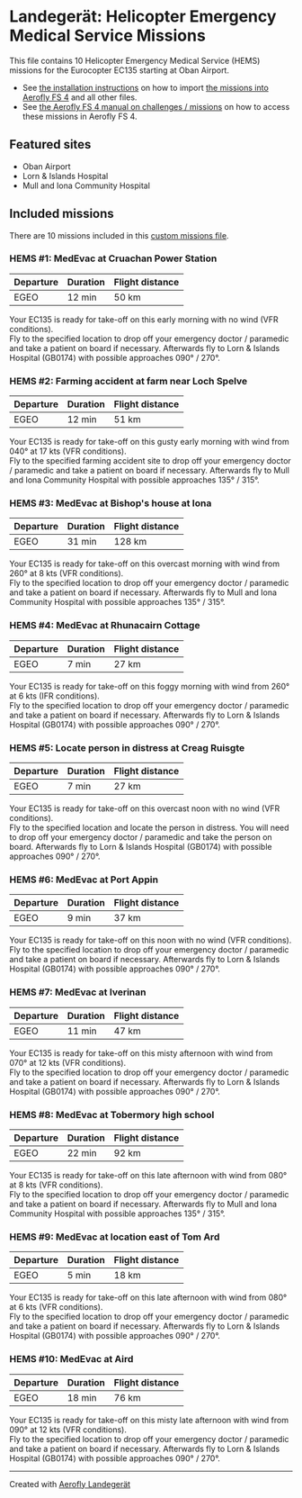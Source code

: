 # Landegerät: Helicopter Emergency Medical Service Missions

This file contains 10 Helicopter Emergency Medical Service (HEMS) missions for the Eurocopter EC135 starting at Oban Airport.

- See [the installation instructions](https://fboes.github.io/aerofly-missions/docs/generic-installation.html) on how to import [the missions into Aerofly FS 4](missions/custom_missions_user.tmc) and all other files.
- See [the Aerofly FS 4 manual on challenges / missions](https://www.aerofly.com/tutorials/missions/) on how to access these missions in Aerofly FS 4.

## Featured sites

- Oban Airport
- Lorn & Islands Hospital
- Mull and Iona Community Hospital

## Included missions

There are 10 missions included in this [custom missions file](missions/custom_missions_user.tmc).

### HEMS #1: MedEvac at Cruachan Power Station

| Departure | Duration | Flight distance |
| --------- | -------- | --------------- |
| EGEO      | 12 min   | 50 km           |

Your EC135 is ready for take-off on this early morning with no wind (VFR conditions).  
Fly to the specified location to drop off your emergency doctor / paramedic and take a patient on board if necessary. Afterwards fly to Lorn & Islands Hospital (GB0174) with possible approaches 090° / 270°.

### HEMS #2: Farming accident at farm near Loch Spelve

| Departure | Duration | Flight distance |
| --------- | -------- | --------------- |
| EGEO      | 12 min   | 51 km           |

Your EC135 is ready for take-off on this gusty early morning with wind from 040° at 17 kts (VFR conditions).  
Fly to the specified farming accident site to drop off your emergency doctor / paramedic and take a patient on board if necessary. Afterwards fly to Mull and Iona Community Hospital with possible approaches 135° / 315°.

### HEMS #3: MedEvac at Bishop's house at Iona

| Departure | Duration | Flight distance |
| --------- | -------- | --------------- |
| EGEO      | 31 min   | 128 km          |

Your EC135 is ready for take-off on this overcast morning with wind from 260° at 8 kts (VFR conditions).  
Fly to the specified location to drop off your emergency doctor / paramedic and take a patient on board if necessary. Afterwards fly to Mull and Iona Community Hospital with possible approaches 135° / 315°.

### HEMS #4: MedEvac at Rhunacairn Cottage

| Departure | Duration | Flight distance |
| --------- | -------- | --------------- |
| EGEO      | 7 min    | 27 km           |

Your EC135 is ready for take-off on this foggy morning with wind from 260° at 6 kts (IFR conditions).  
Fly to the specified location to drop off your emergency doctor / paramedic and take a patient on board if necessary. Afterwards fly to Lorn & Islands Hospital (GB0174) with possible approaches 090° / 270°.

### HEMS #5: Locate person in distress at Creag Ruisgte

| Departure | Duration | Flight distance |
| --------- | -------- | --------------- |
| EGEO      | 7 min    | 27 km           |

Your EC135 is ready for take-off on this overcast noon with no wind (VFR conditions).  
Fly to the specified location and locate the person in distress. You will need to drop off your emergency doctor / paramedic and take the person on board. Afterwards fly to Lorn & Islands Hospital (GB0174) with possible approaches 090° / 270°.

### HEMS #6: MedEvac at Port Appin

| Departure | Duration | Flight distance |
| --------- | -------- | --------------- |
| EGEO      | 9 min    | 37 km           |

Your EC135 is ready for take-off on this noon with no wind (VFR conditions).  
Fly to the specified location to drop off your emergency doctor / paramedic and take a patient on board if necessary. Afterwards fly to Lorn & Islands Hospital (GB0174) with possible approaches 090° / 270°.

### HEMS #7: MedEvac at Iverinan

| Departure | Duration | Flight distance |
| --------- | -------- | --------------- |
| EGEO      | 11 min   | 47 km           |

Your EC135 is ready for take-off on this misty afternoon with wind from 070° at 12 kts (VFR conditions).  
Fly to the specified location to drop off your emergency doctor / paramedic and take a patient on board if necessary. Afterwards fly to Lorn & Islands Hospital (GB0174) with possible approaches 090° / 270°.

### HEMS #8: MedEvac at Tobermory high school

| Departure | Duration | Flight distance |
| --------- | -------- | --------------- |
| EGEO      | 22 min   | 92 km           |

Your EC135 is ready for take-off on this late afternoon with wind from 080° at 8 kts (VFR conditions).  
Fly to the specified location to drop off your emergency doctor / paramedic and take a patient on board if necessary. Afterwards fly to Mull and Iona Community Hospital with possible approaches 135° / 315°.

### HEMS #9: MedEvac at location east of Tom Ard

| Departure | Duration | Flight distance |
| --------- | -------- | --------------- |
| EGEO      | 5 min    | 18 km           |

Your EC135 is ready for take-off on this late afternoon with wind from 080° at 6 kts (VFR conditions).  
Fly to the specified location to drop off your emergency doctor / paramedic and take a patient on board if necessary. Afterwards fly to Lorn & Islands Hospital (GB0174) with possible approaches 090° / 270°.

### HEMS #10: MedEvac at Aird

| Departure | Duration | Flight distance |
| --------- | -------- | --------------- |
| EGEO      | 18 min   | 76 km           |

Your EC135 is ready for take-off on this misty late afternoon with wind from 090° at 12 kts (VFR conditions).  
Fly to the specified location to drop off your emergency doctor / paramedic and take a patient on board if necessary. Afterwards fly to Lorn & Islands Hospital (GB0174) with possible approaches 090° / 270°.

---

Created with [Aerofly Landegerät](https://github.com/fboes/aerofly-patterns)
